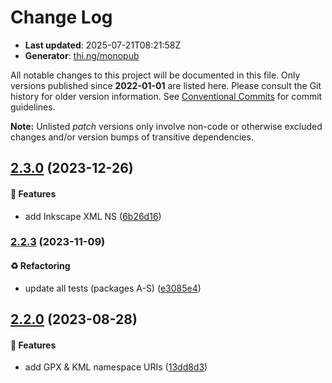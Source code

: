 # Change Log

- **Last updated**: 2025-07-21T08:21:58Z
- **Generator**: [thi.ng/monopub](https://thi.ng/monopub)

All notable changes to this project will be documented in this file.
Only versions published since **2022-01-01** are listed here.
Please consult the Git history for older version information.
See [Conventional Commits](https://conventionalcommits.org/) for commit guidelines.

**Note:** Unlisted _patch_ versions only involve non-code or otherwise excluded changes
and/or version bumps of transitive dependencies.

## [2.3.0](https://github.com/thi-ng/umbrella/tree/@thi.ng/prefixes@2.3.0) (2023-12-26)

#### 🚀 Features

- add Inkscape XML NS ([6b26d16](https://github.com/thi-ng/umbrella/commit/6b26d16))

### [2.2.3](https://github.com/thi-ng/umbrella/tree/@thi.ng/prefixes@2.2.3) (2023-11-09)

#### ♻️ Refactoring

- update all tests (packages A-S) ([e3085e4](https://github.com/thi-ng/umbrella/commit/e3085e4))

## [2.2.0](https://github.com/thi-ng/umbrella/tree/@thi.ng/prefixes@2.2.0) (2023-08-28)

#### 🚀 Features

- add GPX & KML namespace URIs ([13dd8d3](https://github.com/thi-ng/umbrella/commit/13dd8d3))

